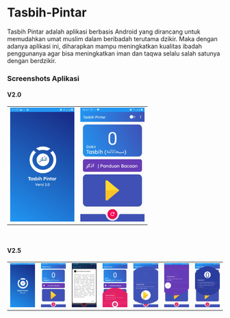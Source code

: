 # Tasbih-Pintar
Tasbih Pintar adalah aplikasi berbasis Android yang dirancang untuk memudahkan umat muslim dalam beribadah terutama dzikir. 
Maka dengan adanya aplikasi ini, diharapkan mampu meningkatkan kualitas ibadah penggunanya agar bisa meningkatkan iman
dan taqwa selalu salah satunya dengan berdzikir. 

### Screenshots Aplikasi
#### V2.0
<table>
	<tr>
		<td>
			<img src="screenshots/app2.jpg" width="150px"/>  
		</td>
	<td>
			<img src="screenshots/app1.jpg" width="150px"/>
		</td>
	</tr>
</table>
<br />

#### V2.5
<table>
	<tr>
		<td>
			<img src="screenshots/v2-5-1.jpg" width="150px"/>  
		</td>
		<td>
			<img src="screenshots/v2-5-2.jpg" width="150px"/>
		</td>
		<td>
			<img src="screenshots/v2-5-3.jpg" width="150px"/>  
		</td>
		<td>
			<img src="screenshots/v2-5-4.jpg" width="150px"/>
		</td>
		<td>
			<img src="screenshots/v2-5-5.jpg" width="150px"/>  
		</td>
		<td>
			<img src="screenshots/v2-5-6.jpg" width="150px"/>
		</td>
		<td>
			<img src="screenshots/v2-5-7.jpg" width="150px"/>
		</td>
	</tr>
</table>





